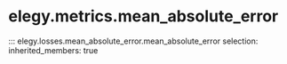 
# elegy.metrics.mean_absolute_error

::: elegy.losses.mean_absolute_error.mean_absolute_error
    selection:
        inherited_members: true